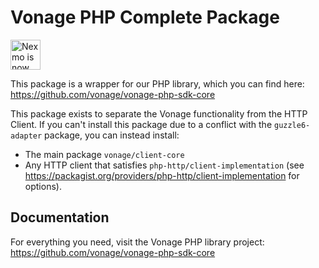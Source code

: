 # Vonage PHP Complete Package

<img src="https://developer.nexmo.com/assets/images/Vonage_Nexmo.svg" height="48px" alt="Nexmo is now known as Vonage" />

This package is a wrapper for our PHP library, which you can find here: <https://github.com/vonage/vonage-php-sdk-core>

This package exists to separate the Vonage functionality from the HTTP Client. If you can't install this package due to a conflict with the `guzzle6-adapter` package, you can instead install:

* The main package `vonage/client-core`
* Any HTTP client that satisfies `php-http/client-implementation` (see <https://packagist.org/providers/php-http/client-implementation> for options).

## Documentation

For everything you need, visit the Vonage PHP library project: <https://github.com/vonage/vonage-php-sdk-core>
